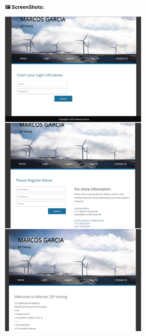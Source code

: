 ### 🖼️ ScreenShots:
<div class="flex-container">
 <img src="/screenshots/Login.jpg" width="450px;" alt="login"/>
 <img src="/screenshots/Register.jpg" width="450px;" alt="register"/>
 <img src="/screenshots/home1.jpg" width="450px;" alt="home"/>
</div>
